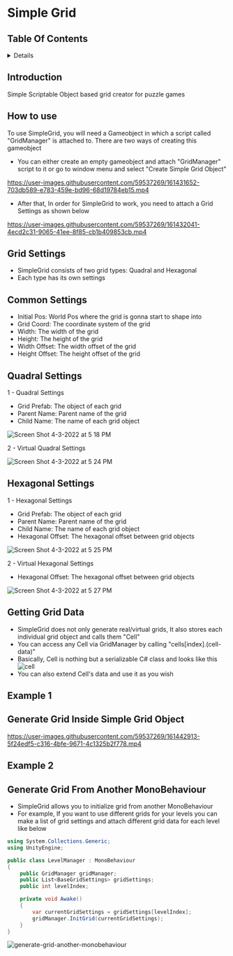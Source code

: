# Simple Grid

## Table Of Contents 
 
<details>
<summary>Details</summary>

  - [Introduction](#introduction)
  - [How To Use](#how-to-use)
  - [Grid Settings](#grid-settings)
  - [Common Settings](#common-settings)
  - [Quadral Settings](#quadral-settings)
  - [Hexagonal Settings](#hexagonal-settings)
  - [Getting Grid Data](#getting-grid-data)
  - [Example 1](#example-1)
  - [Example 2](#example-2)
    
</details>

## Introduction
Simple Scriptable Object based grid creator for puzzle games

    
## How to use
To use SimpleGrid, you will need a Gameobject in which a script called "GridManager" is attached to. There are two ways of creating this gameobject </br>
 
 - You can either create an empty gameobject and attach "GridManager" script to it or go to window menu and select "Create Simple Grid Object" </br>

https://user-images.githubusercontent.com/59537269/161431652-703db589-e783-459e-bd96-68d19784eb15.mp4

 - After that, In order for SimpleGrid to work, you need to attach a Grid Settings as shown below

https://user-images.githubusercontent.com/59537269/161432041-4ecd2c31-9065-41ee-8f85-cb1b409853cb.mp4
 

## Grid Settings
 - SimpleGrid consists of two grid types: Quadral and Hexagonal
 - Each type has its own settings

## Common Settings
 - Initial Pos: World Pos where the grid is gonna start to shape into
 - Grid Coord: The coordinate system of the grid
 - Width: The width of the grid
 - Height: The height of the grid
 - Width Offset: The width offset of the grid
 - Height Offset: The height offset of the grid

 
## Quadral Settings
1 - Quadral Settings
 - Grid Prefab: The object of each grid
 - Parent Name: Parent name of the grid
 - Child Name: The name of each grid object
 
![Screen Shot 4-3-2022 at 5 18 PM](https://user-images.githubusercontent.com/59537269/161432390-0a6b9ae5-adb9-4d03-b9ac-da0255f88113.png)

2 - Virtual Quadral Settings

![Screen Shot 4-3-2022 at 5 24 PM](https://user-images.githubusercontent.com/59537269/161432677-c7b0b337-129b-443c-82da-936cd0139a12.png)



## Hexagonal Settings
1 - Hexagonal Settings
 - Grid Prefab: The object of each grid
 - Parent Name: Parent name of the grid
 - Child Name: The name of each grid object
 - Hexagonal Offset: The hexagonal offset between grid objects
 
 ![Screen Shot 4-3-2022 at 5 25 PM](https://user-images.githubusercontent.com/59537269/161432737-60a4bddc-4ec4-4fdf-89d7-d4eb1af8d3c3.png)

2 - Virtual Hexagonal Settings
 - Hexagonal Offset: The hexagonal offset between grid objects

![Screen Shot 4-3-2022 at 5 27 PM](https://user-images.githubusercontent.com/59537269/161432832-9e40f30b-4cbd-4630-a787-60fce123936b.png)


## Getting Grid Data
 - SimpleGrid does not only generate real/virtual grids, It also stores each individual grid object and calls them "Cell"
 - You can access any Cell via GridManager by calling "cells[index].(cell-data)"
 - Basically, Cell is nothing but a serializable C# class and looks like this
  ![cell](https://user-images.githubusercontent.com/59537269/161443197-61e4fb60-0a13-4008-ade3-3c54455c2e5e.png)
 - You can also extend Cell's data and use it as you wish


## Example 1

## Generate Grid Inside Simple Grid Object
https://user-images.githubusercontent.com/59537269/161442913-5f24edf5-c316-4bfe-9671-4c1325b2f778.mp4



## Example 2

## Generate Grid From Another MonoBehaviour
 - SimpleGrid allows you to initialize grid from another MonoBehaviour
 - For example, If you want to use different grids for your levels you can make a list of grid settings and attach different grid data for each level like below

```csharp 
using System.Collections.Generic;
using UnityEngine;

public class LevelManager : MonoBehaviour
{
    public GridManager gridManager;
    public List<BaseGridSettings> gridSettings;
    public int levelIndex;

    private void Awake()
    {
        var currentGridSettings = gridSettings[levelIndex];
        gridManager.InitGrid(currentGridSettings);
    }
}
```

![generate-grid-another-monobehaviour](https://user-images.githubusercontent.com/59537269/161442425-8bea0a01-4bc1-4006-8fc9-978618a8122c.png)




